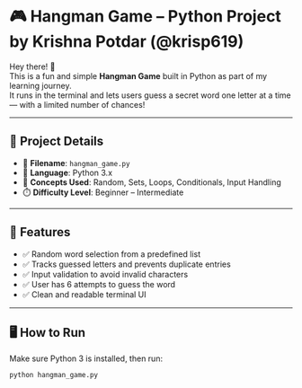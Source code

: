 # 🎮 Hangman Game – Python Project by **Krishna Potdar** (@krisp619)

Hey there! 👋  
This is a fun and simple **Hangman Game** built in Python as part of my learning journey.  
It runs in the terminal and lets users guess a secret word one letter at a time — with a limited number of chances!

---

## 🔧 Project Details

- 📁 **Filename**: `hangman_game.py`
- 🐍 **Language**: Python 3.x
- 🧠 **Concepts Used**: Random, Sets, Loops, Conditionals, Input Handling
- ⏱️ **Difficulty Level**: Beginner – Intermediate

---

## 📌 Features

- ✅ Random word selection from a predefined list
- ✅ Tracks guessed letters and prevents duplicate entries
- ✅ Input validation to avoid invalid characters
- ✅ User has 6 attempts to guess the word
- ✅ Clean and readable terminal UI

---

## 🖥️ How to Run

Make sure Python 3 is installed, then run:

```bash
python hangman_game.py

